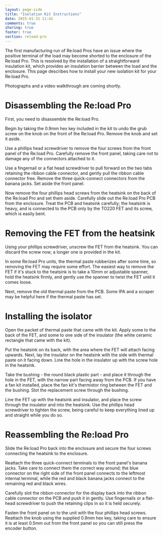 ```yaml
---
layout: page-side
title: "Isolation Kit Instructions"
date: 2015-01-31 11:41
comments: true
sharing: true
footer: true
section: reload-pro
---
```

The first manufacturing run of Re:load Pros have an issue where the positive terminal of the load may become shorted to the enclosure of the Re:load Pro. This is resolved by the installation of a straightforward insulation kit, which provides an insulation barrier between the load and the enclosure. This page describes how to install your new isolation kit for your Re:load Pro.

Photographs and a video walkthrough are coming shortly.

# Disassembling the Re:load Pro

First, you need to disassemble the Re:load Pro.

Begin by taking the 0.9mm hex key included in the kit to undo the grub screw on the knob on the front of the Re:load Pro. Remove the knob and set it aside.

Use a phillips head screwdriver to remove the four screws from the front panel of the Re:load Pro. Carefully remove the front panel, taking care not to damage any of the connectors attached to it.

Use a fingernail or a flat head screwdriver to pull forward on the two tabs retaining the ribbon cable connector, and gently pull the ribbon cable connector free. Remove the three quick-connect connectors from the banana jacks. Set aside the front panel.

Now remove the four phillips head screws from the heatsink on the back of the Re:load Pro and set them aside. Carefully slide out the Re:load Pro PCB from the enclosure. Treat the PCB and heatsink carefully; the heatsink is heavy, and is connected to the PCB only by the TO220 FET and its screw, which is easily bent.

# Removing the FET from the heatsink

Using your phillips screwdriver, unscrew the FET from the heatsink. You can discard the screw now; a longer one is provided in the kit.

In some Re:load Pro units, the thermal paste rubberizes after some time, so removing the FET may require some effort. The easiest way to remove the FET if it's stuck to the heatsink is to take a 10mm or adjustable spanner, hold the heatsink firmly, and gently use the spanner to twist the FET until it comes loose.

Next, remove the old thermal paste from the PCB. Some IPA and a scraper may be helpful here if the thermal paste has set.

# Installing the isolator

Open the packet of thermal paste that came with the kit. Apply some to the back of the FET, and some to one side of the insulator (the white ceramic rectangle that came with the kit).

Put the heatsink on its back, with the area where the FET will attach facing upwards. Next, lay the insulator on the heatsink with the side with thermal paste on it facing down. Line the hole in the insulator up with the screw hole in the heatsink.

Take the bushing - the round black plastic part - and place it through the hole in the FET, with the narrow part facing away from the PCB. If you have a fan kit installed, place the fan kit's thermistor ring between the FET and the bushing. Slot the replacement screw through the bushing.

Line the FET up with the heatsink and insulator, and place the screw through the insulator and into the heatsink. Use the phillips head screwdriver to tighten the screw, being careful to keep everything lined up and straight while you do so.

# Reassembling the Re:load Pro

Slide the Re:load Pro back into the enclosure and secure the four screws connecting the heatsink to the enclosure.

Reattach the three quick-connect terminals to the front panel's banana jacks. Take care to connect them the correct way around; the blue connector on the right side of the front panel connects to the leftmost internal terminal, while the red and black banana jacks connect to the remaining red and black wires.

Carefully slot the ribbon connector for the display back into the ribbon cable connector on the PCB and push it in gently. Use fingernails or a flat-head screwdriver to push the retaining clips in so it is held securely.

Fasten the front panel on to the unit with the four phillips head screws. Reattach the knob using the supplied 0.9mm hex key, taking care to ensure it is at least 0.5mm out from the front panel so you can still press the encoder button.
